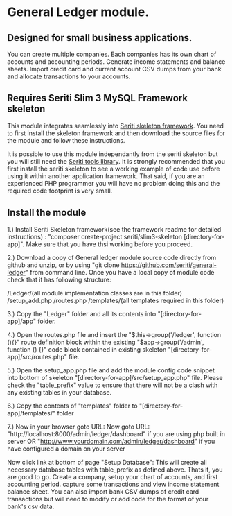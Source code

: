 # General Ledger module. 

## Designed for small business applications.

You can create multiple companies. Each companies has its own chart of accounts and accounting periods. 
Generate income statements and balance sheets. Import credit card and current account CSV dumps from your bank and 
allocate transactions to your accounts.

## Requires Seriti Slim 3 MySQL Framework skeleton

This module integrates seamlessly into [Seriti skeleton framework](https://github.com/seriti/slim3-skeleton).
You need to first install the skeleton framework and then download the source files for the module and follow these instructions.

It is possible to use this module independantly from the seriti skeleton but you will still need the [Seriti tools library](https://github.com/seriti/tools).
It is strongly recommended that you first install the seriti skeleton to see a working example of code use before using it within another application framework.
That said, if you are an experienced PHP programmer you will have no problem doing this and the required code footprint is very small.  

## Install the module

1.) Install Seriti Skeleton framework(see the framework readme for detailed instructions) : 
    "composer create-project seriti/slim3-skeleton [directory-for-app]". 
    Make sure that you have thsi working before you proceed.

2.) Download a copy of General ledger module source code directly from github and unzip,
or by using "git clone https://github.com/seriti/general-ledger" from command line.
Once you have a local copy of module code check that it has following structure:

/Ledger/(all module implementation classes are in this folder)
/setup_add.php
/routes.php
/templates/(all templates required in this folder)

3.) Copy the "Ledger" folder and all its contents into "[directory-for-app]/app" folder.

4.) Open the routes.php file and insert the "$this->group('/ledger', function (){}" route definition block
within the existing  "$app->group('/admin', function () {}" code block contained in existing skeleton "[directory-for-app]/src/routes.php" file.

5.) Open the setup_app.php file and  add the module config code snippet into bottom of skeleton "[directory-for-app]/src/setup_app.php" file.
Please check the "table_prefix" value to ensure that there will not be a clash with any existing tables in your database.

6.) Copy the contents of "templates" folder to "[directory-for-app]/templates/" folder

7.) Now in your browser goto URL:
Now goto URL:
"http://localhost:8000/admin/ledger/dashboard" if you are using php built in server
OR 
"http://www.yourdomain.com/admin/ledger/dashboard" if you have configured a domain on your server

Now click link at bottom of page "Setup Database": This will create all necessary database tables with table_prefix as defined above.
Thats it, you are good to go. Create a company, setup your chart of accounts, and first accounting period. 
capture some transactions and view income statement balance sheet. You can also import bank CSV dumps of credit card transactions but will need to modify or add code for the format of your bank's csv data.
